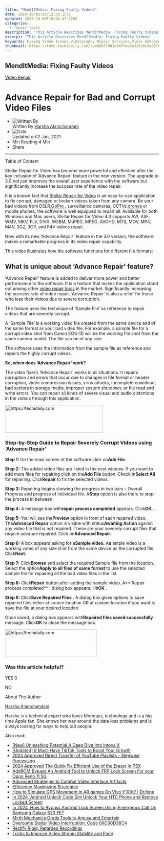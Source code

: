 ```yaml
---
title: "MendItMedia: Fixing Faulty Videos"
date: 2024-10-01T20:12:33.157Z
updated: 2024-10-06T18:04:47.328Z
categories:
  - repair-tools
description: "This Article Describes MendItMedia: Fixing Faulty Videos"
excerpt: "This Article Describes MendItMedia: Fixing Faulty Videos"
keywords: Fixing Video Issues,Videography Repair Services,Video Enhancement Solutions,Professional Video Correction Services,Videos Quality Improvement,Faulty Video Repair Techniques,Video Editing Flaws Correction
thumbnail: https://thmb.techidaily.com/3a448075901e947fee8e320c0c5a95f89ce7a4052450ea56afaa9bb89b557f6f.jpg
---
```


## MendItMedia: Fixing Faulty Videos

[Video Repair](https://tools.techidaily.com/stellardata-recovery/buy-now/)

# Advance Repair for Bad and Corrupt Video Files

* ![Written By](https://cdn-cmlep.nitrocdn.com/DLSjJVyzoVcUgUSBlgyEUoGMDKLbWXQr/assets/desktop/optimized/rev-636f8fd/secure.gravatar.com/avatar/51230a434c190250f4ff6504ca157fb6.574139bee03ec4bdb0cd6e869a4670da)  
 Written By [Harsha Alamchandani](https://tools.techidaily.com/stellardata-recovery/buy-now/)
* ![Date](https://cdn-cmlep.nitrocdn.com/DLSjJVyzoVcUgUSBlgyEUoGMDKLbWXQr/assets/images/optimized/rev-636f8fd/www.stellarinfo.com/public/frontEnd/images/author/clender.jpg)  
 Updated on12 Jan, 2021
* Min Reading 4  Min
* Share

---

Table of Content

 Stellar Repair for Video has become more powerful and effective after the key inclusion of ‘Advance Repair’ feature in the new version. The upgrade to 3.0 not just improves the overall user experience with the software but significantly increase the success rate of the video repair.

 It is a known fact that [Stellar Repair for Video](https://tools.techidaily.com/stellardata-recovery/buy-now/) is an easy-to-use application to fix corrupt, damaged or broken videos taken from any camera. Be your bad videos from DSLR,[GoPro](https://tools.techidaily.com/stellardata-recovery/buy-now/) , surveillance cameras, CCTVs,[drones](https://tools.techidaily.com/stellardata-recovery/buy-now/) or mobile phones, the software is well equipped to repair all. Available for both Windows and Mac users, Stellar Repair for Video 4.0 supports AVI, ASF, WMV, MKV, FLV, DIVX, WEBM, MJPEG, MPEG, AVCHD, MTS, MOV, MP4, M4V, 3G2, 3GP, and F4V videos repair.

 Now with its new ‘Advance Repair’ feature in the 3.0 version, the software makes a remarkable progress in its video repair capability.

 This video illustrates how the software functions for different file formats:

## **What is unique about ‘Advance Repair’ feature?**

 ‘Advance Repair’ feature is added to deliver more power and better performance to the software. It is a feature that makes the application stand out among other [video repair tools](https://tools.techidaily.com/stellardata-recovery/buy-now/) in the market. Significantly increasing the success rate of video repair, ‘Advance Repair’ is also a relief for those who lose their videos due to severe corruption.

 The feature uses the technique of ‘Sample File’ as reference to repair videos that are severely corrupt.

 A ‘Sample File’ is a working video file created from the same device and of the same format as your bad video file. For example, a sample file for a corrupt video shot from Canon EOS-1D will be the working file shot from the same camera model. The file can be of any size.

 The software uses the information from the sample file as reference and repairs the highly corrupt videos.

[](https://cloud.stellarinfo.com/StellarRepairforVideo-B.exe) [](https://cloud.stellarinfo.com/StellarRepairforVideo-B.dmg.zip)

**So, when does ‘Advance Repair’ work?**

 The video fixer’s ‘Advance Repair’ works in all situations. It repairs corruption and errors that occur due to changes in file format or header corruption, video compression issues, virus attacks, incomplete download, bad sectors in storage media, improper system shutdown, or file read and write errors. You can repair all kinds of severe visual and audio distortions in the videos through this application.

<!-- affiliate ads begin -->
<a href="https://wigfever.sjv.io/c/5597632/2014857/22899" target="_top" id="2014857">
  <img src="//a.impactradius-go.com/display-ad/22899-2014857" border="0" alt="https://techidaily.com" width="320" height="90"/>
</a>
<img height="0" width="0" src="https://wigfever.sjv.io/i/5597632/2014857/22899" style="position:absolute;visibility:hidden;" border="0" />
<!-- affiliate ads end -->

### **Step-by-Step Guide to Repair Severely Corrupt Videos using ‘Advance Repair’**

**Step 1:** On the main screen of the software click on**Add File.**

**Step 2:** The added video files are listed in the next window. If you want to add more files for repairing click on the**Add File** button. Check in**Select All** for repairing. Click**Repair** to fix the selected videos.

**Step 3:** Repairing begins showing the progress in two bars – Overall Progress and progress of individual file. A**Stop** option is also there to stop the process in between.

**Step 4:** A message box with**repair process completed** appears. Click**OK** .

**Step 5:** You will see the**Preview** option in front of each repaired video. The**Advanced Repair** option is visible with status**Awaiting Action** against any video file that is not repaired. These are your severely corrupt files that require advance repaired. Click on**Advanced Repair.**

**Step 6:** A box appears asking for a**Sample video.** A**s** ample video is a working video of any size shot from the same device as the corrupted file. Click**Next.**

**Step 7:** Click**Browse** and select the required Sample file from the location. Select the option**Apply to all files of same format** to use the selected sample file for repairing all the bad video files in the list.

**Step 8:** Click**Repair** button after adding the sample video. A**‘Repair process completed** ’ dialog box appears. Hit**OK** .

**Step 9:** Click**Save Repaired Files** . A dialog box gives options to save repaired files either at source location OR at custom location if you want to save the file at your desired location.

 Once saved, a dialog box appears with**Repaired files saved successfully** message. Click**OK** to close the message box.

<!-- affiliate ads begin -->
<a href="https://aligracehair.sjv.io/c/5597632/1902304/19272" target="_top" id="1902304">
  <img src="//a.impactradius-go.com/display-ad/19272-1902304" border="0" alt="https://techidaily.com" width="300" height="90"/>
</a>
<img height="0" width="0" src="https://aligracehair.sjv.io/i/5597632/1902304/19272" style="position:absolute;visibility:hidden;" border="0" />
<!-- affiliate ads end -->

### Was this article helpful?

YES 0

NO

About The Author

[Harsha Alamchandani](https://tools.techidaily.com/stellardata-recovery/buy-now/)

 Harsha is a technical expert who loves Mondays, technology and is a big time Apple fan. She knows her way around the data loss problems and is always looking for ways to help out people.

<ins class="adsbygoogle"
     style="display:block"
     data-ad-format="autorelaxed"
     data-ad-client="ca-pub-7571918770474297"
     data-ad-slot="1223367746"></ins>

<ins class="adsbygoogle"
     style="display:block"
     data-ad-client="ca-pub-7571918770474297"
     data-ad-slot="8358498916"
     data-ad-format="auto"
     data-full-width-responsive="true"></ins>

<span class="atpl-alsoreadstyle">Also read:</span>
<div><ul>
<li><a href="https://fox-friendly.techidaily.com/new-unleashing-potential-a-deep-dive-into-intova-x/"><u>[New] Unleashing Potential A Deep Dive Into Intova X</u></a></li>
<li><a href="https://tiktok-video-recordings.techidaily.com/updated-8-must-have-tiktok-tools-to-boost-your-growth/"><u>[Updated] 8 Must-Have TikTok Tools to Boost Your Growth</u></a></li>
<li><a href="https://youtube-blog.techidaily.com/approved-direct-transfer-of-youtube-playlists-stepwise-processing/"><u>2024 Approved Direct Transfer of YouTube Playlists - Stepwise Processing</u></a></li>
<li><a href="https://some-guidance.techidaily.com/2024-approved-the-quick-fix-efficient-use-of-the-eraser-in-psx/"><u>2024 Approved The Quick Fix Efficient Use of the Eraser in PSX</u></a></li>
<li><a href="https://android-frp.techidaily.com/addrom-bypass-an-android-tool-to-unlock-frp-lock-screen-for-your-oppo-reno-11-5g-by-drfone-android/"><u>AddROM Bypass An Android Tool to Unlock FRP Lock Screen For your Oppo Reno 11 5G</u></a></li>
<li><a href="https://data-wizards.techidaily.com/advanced-strategies-to-combat-video-interlace-artifacts/"><u>Advanced Strategies to Combat Video Interlace Artifacts</u></a></li>
<li><a href="https://data-wizards.techidaily.com/efficiency-maximizing-strategies/"><u>Efficiency Maximizing Strategies</u></a></li>
<li><a href="https://fake-location.techidaily.com/how-to-simulate-gps-movement-in-ar-games-on-vivo-y100t-drfone-by-drfone-virtual-android/"><u>How to Simulate GPS Movement in AR games On Vivo Y100t? | Dr.fone</u></a></li>
<li><a href="https://sim-unlock.techidaily.com/in-2024-android-unlock-code-sim-unlock-your-htc-phone-and-remove-locked-screen-by-drfone-android/"><u>In 2024, Android Unlock Code Sim Unlock Your HTC Phone and Remove Locked Screen</u></a></li>
<li><a href="https://android-unlock.techidaily.com/in-2024-how-to-bypass-android-lock-screen-using-emergency-call-on-samsung-galaxy-s23-fe-by-drfone-android/"><u>In 2024, How to Bypass Android Lock Screen Using Emergency Call On Samsung Galaxy S23 FE?</u></a></li>
<li><a href="https://extra-information.techidaily.com/mirth-mechanics-gratis-tools-to-amuse-and-entertain/"><u>Mirth Mechanics Gratis Tools to Amuse and Entertain</u></a></li>
<li><a href="https://data-wizards.techidaily.com/overcome-stellar-video-interruption-code-0xc00d36c4/"><u>Overcome Stellar Video Interruption: Code 0XC00D36C4</u></a></li>
<li><a href="https://data-wizards.techidaily.com/rectify-rigid-retarded-recordings/"><u>Rectify Rigid, Retarded Recordings</u></a></li>
<li><a href="https://data-wizards.techidaily.com/tricks-to-improve-video-stream-stability-and-pace/"><u>Tricks to Improve Video Stream Stability and Pace</u></a></li>
</ul></div>

